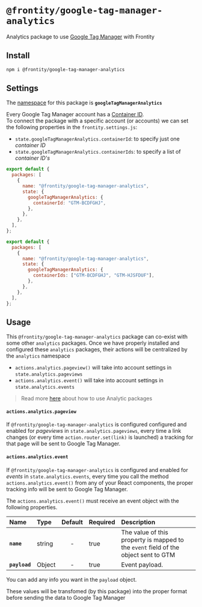 # `@frontity/google-tag-manager-analytics`

Analytics package to use [Google Tag Manager](https://tagmanager.google.com/) with Frontity

## Install

```sh
npm i @frontity/google-tag-manager-analytics
```

## Settings

The [namespace](https://docs.frontity.org/learning-frontity/namespaces) for this package is **`googleTagManagerAnalytics`**

Every Google Tag Manager account has a [Container ID](https://support.google.com/tagmanager/answer/6103696?hl=en).  
To connect the package with a specific account (or accounts) we can set the following properties in the `frontity.settings.js`:

- `state.googleTagManagerAnalytics.containerId`: to specify just one _container ID_
- `state.googleTagManagerAnalytics.containerIds`: to specify a list of _container ID's_

```js
export default {
  packages: [
    {
      name: "@frontity/google-tag-manager-analytics",
      state: {
        googleTagManagerAnalytics: {
          containerId: "GTM-BCDFGHJ",
        },
      },
    },
  ],
};
```

```js
export default {
  packages: [
    {
      name: "@frontity/google-tag-manager-analytics",
      state: {
        googleTagManagerAnalytics: {
          containerIds: ["GTM-BCDFGHJ", "GTM-HJSFDUF"],
        },
      },
    },
  ],
};
```

## Usage

This `@frontity/google-tag-manager-analytics` package can co-exist with some other `analytics` packages. Once we have properly installed and configured these `analytics` packages, their actions will be centralized by the `analytics` namespace

- `actions.analytics.pageview()` will take into account settings in `state.analytics.pageviews`
- `actions.analytics.event()` will take into account settings in `state.analytics.events`

> Read more [here](README.md#how-to-use) about how to use Analytic packages 

#### `actions.analytics.pageview`

If `@frontity/google-tag-manager-analytics` is configured configured and enabled for _pageviews_ in `state.analytics.pageviews`, every time a link changes (or every time `action.router.set(link)` is launched) a tracking for that page will be sent to Google Tag Manager.

#### `actions.analytics.event`

If `@frontity/google-tag-manager-analytics` is configured and enabled for _events_ in `state.analytics.events`, every time you call the method `actions.analytics.event()` from any of your React components, the proper tracking info will be sent to Google Tag Manager.

The `actions.analytics.event()` must receive an event object with the following properties.

| Name          | Type   | Default | Required | Description                                                                                        |
| :------------ | :----- | :-----: | :------- | :------------------------------------------------------------------------------------------------- |
| **`name`**    | string |    -    | true     | The value of this property is mapped to the `event` field of the object sent to GTM |
| **`payload`** | Object |    -    | true     | Event payload.                                                                                     |

You can add any info you want in the `payload` object.

These values will be transfomed (by this package) into the proper format before sending the data to Google Tag Manager 

